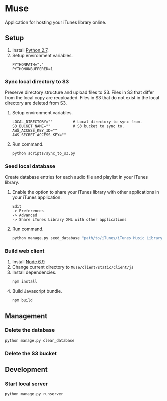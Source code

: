 # Muse

Application for hosting your iTunes library online.

## Setup

1. Install [Python 2.7](https://www.python.org/downloads/).
2. Setup environment variables.
    ```
    PYTHONPATH="."
    PYTHONUNBUFFERED=1
    ```

### Sync local directory to S3

Preserve directory structure and upload files to S3.
Files in S3 that differ from the local copy are reuploaded.
Files in S3 that do not exist in the local directory are deleted from S3.

1. Setup environment variables.
    ```
    LOCAL_DIRECTORY=""         # Local directory to sync from.
    S3_BUCKET_NAME=""          # S3 bucket to sync to.
    AWS_ACCESS_KEY_ID=""
    AWS_SECRET_ACCESS_KEY=""
    ```
2. Run command.
    ```bash
    python scripts/sync_to_s3.py
    ```

### Seed local database

Create database entries for each audio file and playlist in your iTunes library.

1. Enable the option to share your iTunes library with other applications in your iTunes application.
    ```
    Edit
    -> Preferences
    -> Advanced
    -> Share iTunes Library XML with other applications
    ```
2. Run command.
    ```bash
    python manage.py seed_database "path/to/iTunes/iTunes Music Library.xml"
    ```

### Build web client

1. Install [Node 6.9](https://nodejs.org/en/download/)
2. Change current directory to `Muse/client/static/client/js`
3. Install dependencies.
    ```bash
    npm install
    ```
4. Build Javascript bundle.
    ```bash
    npm build
    ```

## Management

### Delete the database

```bash
python manage.py clear_database
```

### Delete the S3 bucket

## Development

### Start local server

```bash
python manage.py runserver
```
